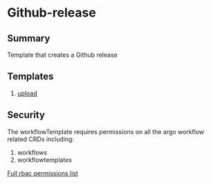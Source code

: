 # Github-release

## Summary

Template that creates a Github release

## Templates

1. [upload](https://github.com/olegcf/argo-hub-local/blob/github-release/workflows/github-release/versions/0.0.1/docs/upload.md) 

## Security

The workflowTemplate requires permissions on all the argo workflow related CRDs including:

1. workflows
2. workflowtemplates

[Full rbac permissions list](https://github.com/olegcf/argo-hub-local/blob/github-release/workflows/github-release/versions/0.0.1/rbac.yaml)
